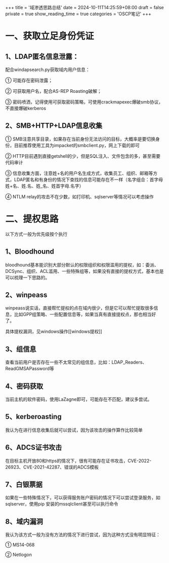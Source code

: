 +++
title = '域渗透思路总结'
date = 2024-10-11T14:25:59+08:00
draft = false
private = true
show_reading_time = true
categories = 'OSCP笔记'
+++


# 一、获取立足身份凭证

## 1、LDAP匿名信息泄露：

配合windapsearch.py获取域内用户信息：

① 可能存在密码泄露；

② 可获取用户名，配合AS-REP Roasting破解；

③ 密码喷洒，记得使用可获取密码策略，可使用crackmapexec爆破smb协议，不直接爆破kerberos

## 2、SMB+HTTP+LDAP信息收集

① SMB注意共享目录，如果存在当前身份无法访问的目标，大概率是要切换身份，目前推荐使用工具为impacket的smbclient.py，网上下载的即可

② HTTP目前遇到直接getshell的少，但是SQL注入、文件包含的多，甚至需要代码审计

③ 信息收集方面，注意姓+名的用户名生成方式，收集员工、组织、邮箱等方式，LDAP匿名和有身份的情况下查找的信息可能存在不一样（名字组合：首字母姓+名、姓.名、姓_名、姓首字母.名字）

④ NTLM relay的攻击不在少数，如打印机、sqlserver等情况可以考虑操作

# 二、提权思路

以下方式一般为优先级按个执行

## 1、Bloodhound

bloodhound基本能识别大部分默认的权限组织和权限滥用的提权，如：委派、DCSync、组织、ACL滥用、一些特殊组等，如果没有直接的提权方式，基本也是可以梳理一下思路的。

## 2、winpeass

winpeass说实话，直接帮忙提权的点在域内很少，但是它可以帮忙提取很多信息，比如GPP组策略、一些配置信息等，如果当真有直接提权点，那也相当好了。

具体提权漏洞，见windows操作[[windows提权]]

## 3、组信息

查看当前用户是否存在一些不太常见的组信息，比如：LDAP_Readers、ReadGMSAPassword等

## 4、密码获取

当前主机的软件密码，使用LaZagne即可，可能存在不匹配，建议多尝试。

## 5、kerberoasting

我认为在进行信息收集后就可以尝试，因为该攻击的操作算作比较简单

## 6、ADCS证书攻击

在目标主机开放80和https的情况下，很有可能存在证书攻击，CVE-2022-26923、CVE-2021-42287、错误的ADCS模板

## 7、白银票据

如果在一些特殊情况下，可以获得服务账户密码的情况下可以尝试登录服务，如sqlserver，使用pip 安装的mssqlclient甚至可以执行命令

## 8、域内漏洞

我认为该方式一般为没有方法的情况下进行尝试，因为这种方式没有明显特征：

① MS14-068 

② Netlogon

